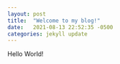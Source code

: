 ```yaml
---
layout: post
title:  "Welcome to my blog!"
date:   2021-08-13 22:52:35 -0500
categories: jekyll update
---
```

Hello World!